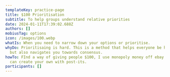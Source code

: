 ```yaml
---
templateKey: practice-page
title: $100 Prioritisation
subtitle: To help groups understand relative priorities
date: 2024-01-11T17:39:02.688Z
authors: []
mobiusTag: options
icon: /images/100.webp
whatIs: W﻿hen you need to narrow down your options or prioritise.
whyDo: P﻿rioritisaing is hard. This is a method that helps everyone be heard,
  but also navigates you towards consensus.
howTo: F﻿Ind a way of giving people $100, I use monopoly money off ebay but you
  can create your own with post-its.
participants: []
---
```

